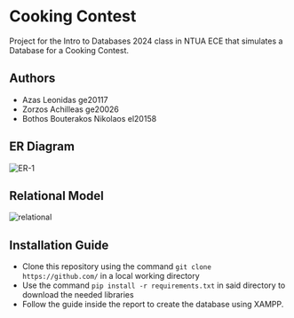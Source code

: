# Cooking Contest 

Project for the Intro to Databases 2024 class in NTUA ECE that simulates a Database for a Cooking Contest.

## Authors
- Azas Leonidas ge20117
- Zorzos Achilleas ge20026
- Bothos Bouterakos Nikolaos el20158

## ER Diagram
![ER-1](https://github.com/)

## Relational Model
![relational](https://github.com/)


## Installation Guide
- Clone this repository using the command `git clone https://github.com/`
in a local working directory
- Use the command `pip install -r requirements.txt` in said directory to download the needed libraries
- Follow the guide inside the report to create the database using XAMPP.